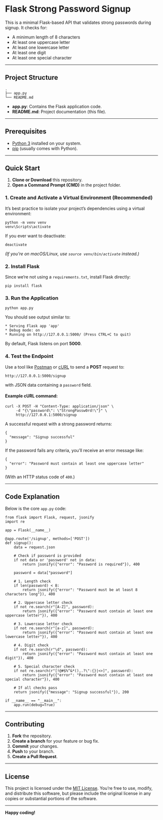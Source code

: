 # Flask Strong Password Signup

This is a minimal Flask-based API that validates strong passwords during signup. It checks for:

- A minimum length of 8 characters  
- At least one uppercase letter  
- At least one lowercase letter  
- At least one digit  
- At least one special character  

---

## Project Structure

    .
    ├── app.py
    └── README.md

- **app.py**: Contains the Flask application code.  
- **README.md**: Project documentation (this file).

---

## Prerequisites

- [Python 3](https://www.python.org/downloads/) installed on your system.  
- [pip](https://pip.pypa.io/en/stable/installing/) (usually comes with Python).  

---

## Quick Start

1. **Clone or Download** this repository.
2. **Open a Command Prompt (CMD)** in the project folder.

### 1. Create and Activate a Virtual Environment (Recommended)

It’s best practice to isolate your project’s dependencies using a virtual environment:

    python -m venv venv
    venv\Scripts\activate

If you ever want to deactivate:

    deactivate

*(If you’re on macOS/Linux, use `source venv/bin/activate` instead.)*

### 2. Install Flask

Since we’re not using a `requirements.txt`, install Flask directly:

    pip install flask

### 3. Run the Application

    python app.py

You should see output similar to:

    * Serving Flask app 'app'
    * Debug mode: on
    * Running on http://127.0.0.1:5000/ (Press CTRL+C to quit)

By default, Flask listens on port **5000**.

### 4. Test the Endpoint

Use a tool like [Postman](https://www.postman.com/) or [cURL](https://curl.se/) to send a **POST** request to:

    http://127.0.0.1:5000/signup

with JSON data containing a `password` field.

#### Example cURL command:

    curl -X POST -H "Content-Type: application/json" \
         -d "{\"password\": \"StrongPassw0rd!\"}" \
         http://127.0.0.1:5000/signup

A successful request with a strong password returns:

    {
      "message": "Signup successful"
    }

If the password fails any criteria, you’ll receive an error message like:

    {
      "error": "Password must contain at least one uppercase letter"
    }

(With an HTTP status code of `400`.)

---

## Code Explanation

Below is the core `app.py` code:

    from flask import Flask, request, jsonify
    import re

    app = Flask(__name__)

    @app.route('/signup', methods=['POST'])
    def signup():
        data = request.json

        # Check if password is provided
        if not data or 'password' not in data:
            return jsonify({"error": "Password is required"}), 400

        password = data["password"]

        # 1. Length check
        if len(password) < 8:
            return jsonify({"error": "Password must be at least 8 characters long"}), 400

        # 2. Uppercase letter check
        if not re.search(r"[A-Z]", password):
            return jsonify({"error": "Password must contain at least one uppercase letter"}), 400

        # 3. Lowercase letter check
        if not re.search(r"[a-z]", password):
            return jsonify({"error": "Password must contain at least one lowercase letter"}), 400

        # 4. Digit check
        if not re.search(r"\d", password):
            return jsonify({"error": "Password must contain at least one digit"}), 400

        # 5. Special character check
        if not re.search(r"[!@#$%^&*(),.?\":{}|<>]", password):
            return jsonify({"error": "Password must contain at least one special character"}), 400

        # If all checks pass
        return jsonify({"message": "Signup successful"}), 200

    if __name__ == "__main__":
        app.run(debug=True)

---

## Contributing

1. **Fork** the repository.  
2. **Create a branch** for your feature or bug fix.  
3. **Commit** your changes.  
4. **Push** to your branch.  
5. **Create a Pull Request**.  

---

## License

This project is licensed under the [MIT License](https://opensource.org/licenses/MIT). You’re free to use, modify, and distribute this software, but please include the original license in any copies or substantial portions of the software.

---

**Happy coding!**


